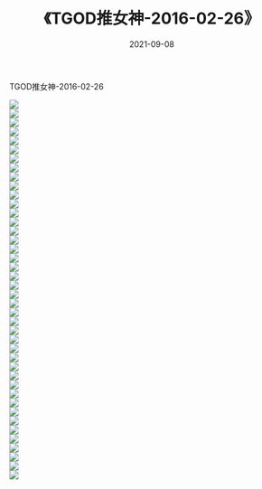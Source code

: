 ﻿---
layout: post
title:  《TGOD推女神-2016-02-26》
date:   2021-09-08
img: http://img.660000.xyz/Sharelink/网络美图/2021/TGOD推女神-2016-02-26/000.jpg
categories: [美女, 清纯, 唯美]
---

TGOD推女神-2016-02-26

  ![](http://img.660000.xyz/Sharelink/网络美图/2021/TGOD推女神-2016-02-26/001.jpg) <br> ![](http://img.660000.xyz/Sharelink/网络美图/2021/TGOD推女神-2016-02-26/002.jpg) <br> ![](http://img.660000.xyz/Sharelink/网络美图/2021/TGOD推女神-2016-02-26/003.jpg) <br> ![](http://img.660000.xyz/Sharelink/网络美图/2021/TGOD推女神-2016-02-26/004.jpg) <br> ![](http://img.660000.xyz/Sharelink/网络美图/2021/TGOD推女神-2016-02-26/005.jpg) <br> ![](http://img.660000.xyz/Sharelink/网络美图/2021/TGOD推女神-2016-02-26/006.jpg) <br> ![](http://img.660000.xyz/Sharelink/网络美图/2021/TGOD推女神-2016-02-26/007.jpg) <br> ![](http://img.660000.xyz/Sharelink/网络美图/2021/TGOD推女神-2016-02-26/008.jpg) <br> ![](http://img.660000.xyz/Sharelink/网络美图/2021/TGOD推女神-2016-02-26/009.jpg) <br> ![](http://img.660000.xyz/Sharelink/网络美图/2021/TGOD推女神-2016-02-26/010.jpg) <br> ![](http://img.660000.xyz/Sharelink/网络美图/2021/TGOD推女神-2016-02-26/011.jpg) <br> ![](http://img.660000.xyz/Sharelink/网络美图/2021/TGOD推女神-2016-02-26/012.jpg) <br> ![](http://img.660000.xyz/Sharelink/网络美图/2021/TGOD推女神-2016-02-26/013.jpg) <br> ![](http://img.660000.xyz/Sharelink/网络美图/2021/TGOD推女神-2016-02-26/014.jpg) <br> ![](http://img.660000.xyz/Sharelink/网络美图/2021/TGOD推女神-2016-02-26/015.jpg) <br> ![](http://img.660000.xyz/Sharelink/网络美图/2021/TGOD推女神-2016-02-26/016.jpg) <br> ![](http://img.660000.xyz/Sharelink/网络美图/2021/TGOD推女神-2016-02-26/017.jpg) <br> ![](http://img.660000.xyz/Sharelink/网络美图/2021/TGOD推女神-2016-02-26/018.jpg) <br> ![](http://img.660000.xyz/Sharelink/网络美图/2021/TGOD推女神-2016-02-26/019.jpg) <br> ![](http://img.660000.xyz/Sharelink/网络美图/2021/TGOD推女神-2016-02-26/020.jpg) <br> ![](http://img.660000.xyz/Sharelink/网络美图/2021/TGOD推女神-2016-02-26/021.jpg) <br> ![](http://img.660000.xyz/Sharelink/网络美图/2021/TGOD推女神-2016-02-26/022.jpg) <br> ![](http://img.660000.xyz/Sharelink/网络美图/2021/TGOD推女神-2016-02-26/023.jpg) <br> ![](http://img.660000.xyz/Sharelink/网络美图/2021/TGOD推女神-2016-02-26/024.jpg) <br> ![](http://img.660000.xyz/Sharelink/网络美图/2021/TGOD推女神-2016-02-26/025.jpg) <br> ![](http://img.660000.xyz/Sharelink/网络美图/2021/TGOD推女神-2016-02-26/026.jpg) <br> ![](http://img.660000.xyz/Sharelink/网络美图/2021/TGOD推女神-2016-02-26/027.jpg) <br> ![](http://img.660000.xyz/Sharelink/网络美图/2021/TGOD推女神-2016-02-26/028.jpg) <br> ![](http://img.660000.xyz/Sharelink/网络美图/2021/TGOD推女神-2016-02-26/029.jpg) <br> ![](http://img.660000.xyz/Sharelink/网络美图/2021/TGOD推女神-2016-02-26/030.jpg) <br> ![](http://img.660000.xyz/Sharelink/网络美图/2021/TGOD推女神-2016-02-26/031.jpg) <br> ![](http://img.660000.xyz/Sharelink/网络美图/2021/TGOD推女神-2016-02-26/032.jpg) <br> ![](http://img.660000.xyz/Sharelink/网络美图/2021/TGOD推女神-2016-02-26/033.jpg) <br> ![](http://img.660000.xyz/Sharelink/网络美图/2021/TGOD推女神-2016-02-26/034.jpg) <br> ![](http://img.660000.xyz/Sharelink/网络美图/2021/TGOD推女神-2016-02-26/035.jpg) <br> ![](http://img.660000.xyz/Sharelink/网络美图/2021/TGOD推女神-2016-02-26/036.jpg) <br> ![](http://img.660000.xyz/Sharelink/网络美图/2021/TGOD推女神-2016-02-26/037.jpg) <br> ![](http://img.660000.xyz/Sharelink/网络美图/2021/TGOD推女神-2016-02-26/038.jpg) <br> ![](http://img.660000.xyz/Sharelink/网络美图/2021/TGOD推女神-2016-02-26/039.jpg) <br> ![](http://img.660000.xyz/Sharelink/网络美图/2021/TGOD推女神-2016-02-26/040.jpg) <br> ![](http://img.660000.xyz/Sharelink/网络美图/2021/TGOD推女神-2016-02-26/041.jpg) <br> ![](http://img.660000.xyz/Sharelink/网络美图/2021/TGOD推女神-2016-02-26/042.jpg) <br>